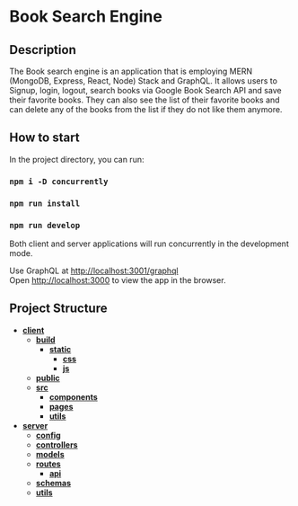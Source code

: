 # Book Search Engine


## Description

The Book search engine is an application that is employing MERN (MongoDB, Express, React, Node) Stack and GraphQL. It allows users to Signup, login, logout, search books via Google Book Search API and save their favorite books. They can also see the list of their favorite books and can delete any of the books from the list if they do not like them anymore.


## How to start

In the project directory, you can run:

### `npm i -D concurrently`
### `npm run install`
### `npm run develop`

Both client and server applications will run concurrently in the development mode.<br />

Use GraphQL at [http://localhost:3001/graphql](http://localhost:3001/graphql)<br />
Open [http://localhost:3000](http://localhost:3000) to view the app in the browser.

## Project Structure

- [**client**](client)
    - [**build**](client/build)
        - [**static**](client/build/static)
            - [**css**](client/build/static/css)
            - [**js**](client/build/static/js)
    - [**public**](client/public)
    - [**src**](client/src)
        - [**components**](client/src/components)
        - [**pages**](client/src/pages)
        - [**utils**](client/src/utils)
- [**server**](server)
    - [**config**](server/config)
    - [**controllers**](server/controllers)
    - [**models**](server/models)
    - [**routes**](server/routes)
        - [**api**](server/routes/api)
    - [**schemas**](server/schemas)
    - [**utils**](server/utils)

